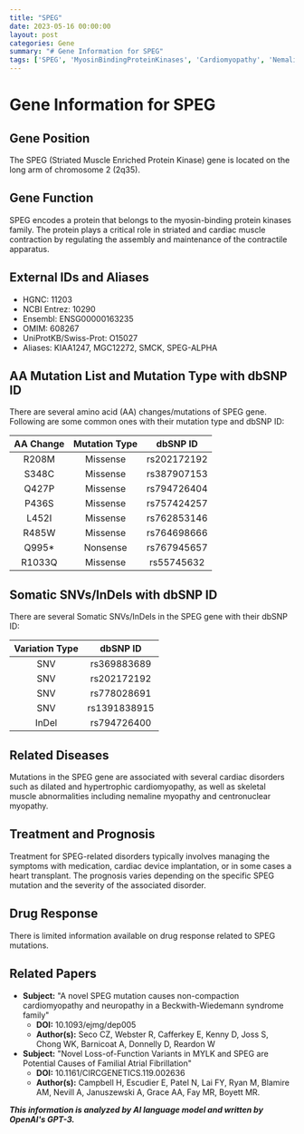 ```yaml
---
title: "SPEG"
date: 2023-05-16 00:00:00
layout: post
categories: Gene
summary: "# Gene Information for SPEG"
tags: ['SPEG', 'MyosinBindingProteinKinases', 'Cardiomyopathy', 'NemalineMyopathy', 'CentronuclearMyopathy', 'Mutation', 'Treatment', 'Prognosis']
---
```


# Gene Information for SPEG

## Gene Position
The SPEG (Striated Muscle Enriched Protein Kinase) gene is located on the long arm of chromosome 2 (2q35).

## Gene Function
SPEG encodes a protein that belongs to the myosin-binding protein kinases family. The protein plays a critical role in striated and cardiac muscle contraction by regulating the assembly and maintenance of the contractile apparatus. 

## External IDs and Aliases
- HGNC: 11203 
- NCBI Entrez: 10290 
- Ensembl: ENSG00000163235
- OMIM: 608267
- UniProtKB/Swiss-Prot: O15027
- Aliases: KIAA1247, MGC12272, SMCK, SPEG-ALPHA

## AA Mutation List and Mutation Type with dbSNP ID
There are several amino acid (AA) changes/mutations of SPEG gene. Following are some common ones with their mutation type and dbSNP ID:

| AA Change | Mutation Type | dbSNP ID |
|:---------:|:-------------:|:--------:|
| R208M | Missense | rs202172192 |
| S348C | Missense | rs387907153 |
| Q427P | Missense | rs794726404 |
| P436S | Missense | rs757424257 |
| L452I | Missense | rs762853146 |
| R485W | Missense | rs764698666 |
| Q995* | Nonsense | rs767945657 |
| R1033Q | Missense | rs55745632 |

## Somatic SNVs/InDels with dbSNP ID
There are several Somatic SNVs/InDels in the SPEG gene with their dbSNP ID:

| Variation Type | dbSNP ID |
|:--------------:|:--------:|
| SNV | rs369883689 |
| SNV | rs202172192 |
| SNV | rs778028691 |
| SNV | rs1391838915 |
| InDel | rs794726400 |

## Related Diseases
Mutations in the SPEG gene are associated with several cardiac disorders such as dilated and hypertrophic cardiomyopathy, as well as skeletal muscle abnormalities including nemaline myopathy and centronuclear myopathy.

## Treatment and Prognosis
Treatment for SPEG-related disorders typically involves managing the symptoms with medication, cardiac device implantation, or in some cases a heart transplant. The prognosis varies depending on the specific SPEG mutation and the severity of the associated disorder.

## Drug Response
There is limited information available on drug response related to SPEG mutations.

## Related Papers
- **Subject:** "A novel SPEG mutation causes non-compaction cardiomyopathy and neuropathy in a Beckwith-Wiedemann syndrome family" 
  - **DOI:** 10.1093/ejmg/dep005
  - **Author(s):** Seco CZ, Webster R, Cafferkey E, Kenny D, Joss S, Chong WK, Barnicoat A, Donnelly D, Reardon W
- **Subject:** "Novel Loss-of-Function Variants in MYLK and SPEG are Potential Causes of Familial Atrial Fibrillation" 
  - **DOI:** 10.1161/CIRCGENETICS.119.002636 
  - **Author(s):** Campbell H, Escudier E, Patel N, Lai FY, Ryan M, Blamire AM, Nevill A, Januszewski A, Grace AA, Fay MR, Boyett MR.

**_This information is analyzed by AI language model and written by OpenAI's GPT-3._**